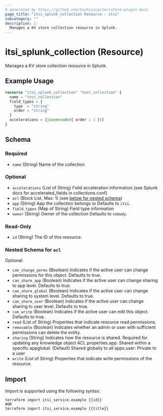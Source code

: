```yaml
---
# generated by https://github.com/hashicorp/terraform-plugin-docs
page_title: "itsi_splunk_collection Resource - itsi"
subcategory: ""
description: |-
  Manages a KV store collection resource in Splunk.
---
```


# itsi_splunk_collection (Resource)

Manages a KV store collection resource in Splunk.

## Example Usage

```terraform
resource "itsi_splunk_collection" "test_collection" {
  name = "test_collection"
  field_types = {
    type  = "string"
    order = "string"
  }
  accelerations = [jsonencode({ order : 1 })]
}
```

<!-- schema generated by tfplugindocs -->
## Schema

### Required

- `name` (String) Name of the collection

### Optional

- `accelerations` (List of String) Field acceleration information (see Splunk docs for accelerated_fields in collections.conf)
- `acl` (Block List, Max: 1) (see [below for nested schema](#nestedblock--acl))
- `app` (String) App the collection belongs to Defaults to `itsi`.
- `field_types` (Map of String) Field type information
- `owner` (String) Owner of the collection Defaults to `nobody`.

### Read-Only

- `id` (String) The ID of this resource.

<a id="nestedblock--acl"></a>
### Nested Schema for `acl`

Optional:

- `can_change_perms` (Boolean) Indicates if the active user can change permissions for this object. Defaults to true.
- `can_share_app` (Boolean) Indicates if the active user can change sharing to app level. Defaults to true.
- `can_share_global` (Boolean) Indicates if the active user can change sharing to system level. Defaults to true.
- `can_share_user` (Boolean) Indicates if the active user can change sharing to user level. Defaults to true.
- `can_write` (Boolean) Indicates if the active user can edit this object. Defaults to true.
- `read` (List of String) Properties that indicate resource read permissions.
- `removable` (Boolean) Indicates whether an admin or user with sufficient permissions can delete the entity.
- `sharing` (String) Indicates how the resource is shared. Required for updating any knowledge object ACL properties.app: Shared within a specific appglobal: (Default) Shared globally to all apps.user: Private to a user
- `write` (List of String) Properties that indicate write permissions of the resource.

## Import

Import is supported using the following syntax:

```shell
terraform import itsi_service.example {{id}}
#OR
terraform import itsi_service.example {{title}}
```

